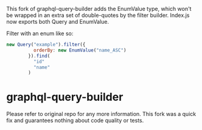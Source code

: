 This fork of graphql-query-builder adds the EnumValue type, which won't be wrapped in an extra set of double-quotes by the filter builder. Index.js now exports both Query and EnumValue.

Filter with an enum like so: 

``` js
new Query("example").filter({
          orderBy: new EnumValue("name_ASC")
        }).find(
          "id"
          "name"
        )
```

# graphql-query-builder

Please refer to original repo for any more information. This fork was a quick fix and guarantees nothing about code quality or tests.
